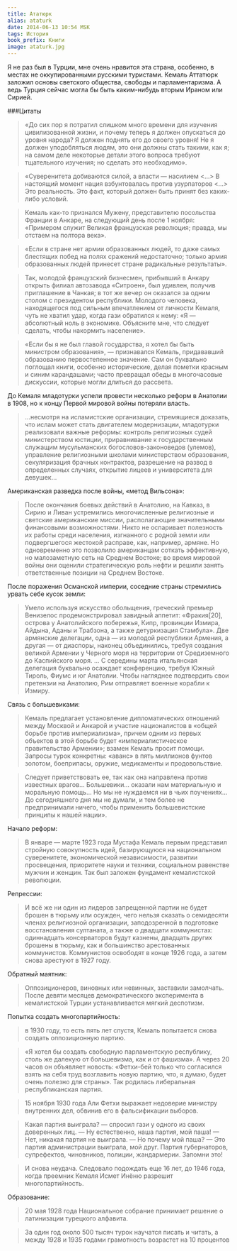 ```yaml
---
title: Ататюрк
alias: ataturk
date: 2014-06-13 10:54 MSK
tags: История
book_prefix: Книги
image: ataturk.jpg
---
```




Я не раз был в Турции, мне очень нравится эта страна, особенно, в местах не оккупированными русскими туристами. Кемаль Аттатюрк заложил основы светского общества, свободы и парламентаризма. А ведь Турция сейчас могла бы быть каким-нибудь вторым Ираном или Сирией.

###Цитаты

> «До сих пор я потратил слишком много времени для изучения цивилизованной жизни, и почему теперь я должен опускаться до уровня народа? Я должен поднять его до своего уровня! Не я должен уподобляться людям, это они должны стать такими, как я; на самом деле некоторые детали этого вопроса требуют тщательного изучения; но сделать это необходимо».

> «Суверенитета добиваются силой, а власти — насилием <…> В настоящий момент нация взбунтовалась против узурпаторов <…> Это реальность. Это факт, который должен быть принят без каких-либо условий.

> Кемаль как-то признался Мужену, представителю посольства Франции в Анкаре, на следующий день после 1 ноября: «Примером служит Великая французская революция; правда, мы отстаем на полтора века».

> «Если в стране нет армии образованных людей, то даже самых блестящих побед на полях сражений недостаточно; только армия образованных людей принесет стране радикальные результаты».

> Так, молодой французский бизнесмен, прибывший в Анкару открыть филиал автозавода «Ситроен», был удивлен, получив приглашение в Чанкая; в тот же вечер он оказался за одним столом с президентом республики. Молодого человека, находящегося под сильным впечатлением от личности Кемаля, чуть не хватил удар, когда гази обратился к нему: «Я — абсолютный ноль в экономике. Объясните мне, что следует сделать, чтобы накормить население».

> «Если бы я не был главой государства, я хотел бы быть министром образования», — признавался Кемаль, придававший образованию первостепенное значение. Сам он буквально поглощал книги, особенно исторические, делая пометки красным и синим карандашами; часто превращал обеды в многочасовые дискуссии, которые могли длиться до рассвета.


До Кемаля младотурки успели провести несколько реформ в Анатолии в 1908, но к концу Первой мировой войны потеряли власть.

> ...несмотря на исламистские организации, стремящиеся доказать, что ислам может стать двигателем модернизации, младотурки реализовали важные реформы: контроль религиозных судей министерством юстиции, приравнивание к государственным служащим мусульманских богословов-законоведов (улемов), управление религиозными школами министерством образования, секуляризация брачных контрактов, разрешение на развод в определенных случаях, открытие лицеев и университета для девушек…

Американская разведка после войны, «метод Вильсона»:

> После окончания боевых действий в Анатолию, на Кавказ, в Сирию и Ливан устремились многочисленные религиозные и светские американские миссии, располагающие значительными финансовыми возможностями. Никто не оспаривает полезность их работы среди населения, изгнанного с родной земли или подвергшегося жестокой расправе, как, например, армяне. Но одновременно это позволило американцам соткать эффективную, но малозаметную сеть на Среднем Востоке; во время мировой войны они оценили стратегическую роль нефти и решили занять ответственные позиции на Среднем Востоке.

После поражения Османской империи, соседние страны стремились урвать себе кусок земли:

> Умело используя искусство обольщения, греческий премьер Венизелос продемонстрировал завидный аппетит: «Фракия[20], острова у Анатолийского побережья, Кипр, провинции Измира, Айдына, Аданы и Трабзона, а также детуркизация Стамбула». Две армянские делегации, одна — из молодой республики Армения, а другая — от диаспоры, наконец объединились, требуя создания великой Армении у Черного моря на территории от Средиземного до Каспийского моря.
...
С середины марта итальянская делегация буквально осаждает конференцию, требуя Южный Тироль, Фиумc и юг Анатолии. Чтобы нагляднее подтвердить свои претензии на Анатолию, Рим отправляет военные корабли к Измиру.

Связь с большевиками:

> Кемаль предлагает установление дипломатических отношений между Москвой и Анкарой и участие националистов в «общей борьбе против империализма», причем одним из первых объектов в этой борьбе будет «империалистическое правительство Армении»; взамен Кемаль просит помощи. Запросы турок конкретны: «аванс» в пять миллионов фунтов золотом, боеприпасы, оружие, медикаменты и продовольствие.

> Следует приветствовать ее, так как она направлена против известных врагов… Большевики… оказали нам материальную и моральную помощь… Но мы не нуждаемся ни в чьих поучениях… До сегодняшнего дня мы не думали, и тем более не предпринимали ничего, чтобы применить большевистские принципы к нашей нации».

Начало реформ:

> В январе — марте 1923 года Мустафа Кемаль первым представил стройную совокупность идей, базирующуюся на национальном суверенитете, экономической независимости, развитии просвещения, приоритете науки и техники, социальном равенстве мужчин и женщин. Так был заложен фундамент кемалистской революции.

Репрессии:

> И всё же ни один из лидеров запрещенной партии не будет брошен в тюрьму или осужден, чего нельзя сказать о семидесяти членах религиозной организации, заподозренной в подготовке восстановления султаната, а также о двадцати коммунистах: одиннадцать консерваторов будут казнены, двадцать других брошены в тюрьму, как и большинство арестованных коммунистов. Коммунистов освободят в конце 1926 года, а затем снова арестуют в 1927 году.

Обратный маятник:

> Оппозиционеров, виновных или невинных, заставили замолчать. После девяти месяцев демократического эксперимента в кемалистской Турции устанавливается мягкий деспотизм.

Попытка создать многопартийность:

> в 1930 году, то есть пять лет спустя, Кемаль попытается снова создать оппозиционную партию.

> «Я хотел бы создать свободную парламентскую республику, столь же далекую от большевизма, как и от фашизма». А через 20 часов он объявляет новость: «Фетхи-бей только что согласился взять на себя труд возглавить новую партию, что, я думаю, будет очень полезно для страны». Так родилась либеральная республиканская партия.

> 15 ноября 1930 года Али Фетхи выражает недоверие министру внутренних дел, обвинив его в фальсификации выборов.

> Какая партия выиграла? — спросил гази у одного из своих доверенных лиц. — Ну естественно, наша партия, мой паша! — Нет, никакая партия не выиграла. — Но почему мой паша? — Это партия администрации выиграла, мой друг. Партия губернаторов, супрефектов, чиновников, полиции, жандармерии. Запомни это!

> И снова неудача. Следовало подождать еще 16 лет, до 1946 года, когда преемник Кемаля Исмет Инёню разрешит многопартийность.

Образование:

> 20 мая 1928 года Национальное собрание принимает решение о латинизации турецкого алфавита.

> За один год около 500 тысяч турок научатся писать и читать, а между 1928 и 1935 годами грамотность возрастет на 10 процентов




